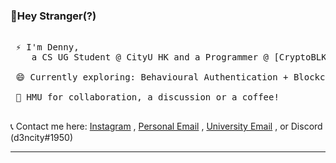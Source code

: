 ### 👋Hey Stranger(?)

<pre>

 ⚡ I'm Denny,
    a CS UG Student @ CityU HK and a Programmer @ [CryptoBLK](https://www.cryptoblk.io)

 😄 Currently exploring: Behavioural Authentication + Blockchain

 💬 HMU for collaboration, a discussion or a coffee!

</pre>

📞 Contact me here: [Instagram](https://www.instagram.com/d3ncity/) , [Personal Email](mailto:dennythomas13@gmail.com) , [University Email](mailto:dvarghese2-c@my.cityu.edu.hk) , or Discord (d3ncity#1950) 

---
